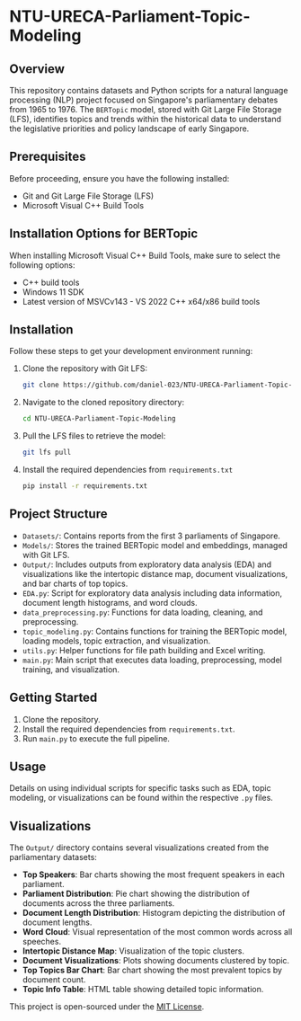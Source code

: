 # NTU-URECA-Parliament-Topic-Modeling

## Overview
This repository contains datasets and Python scripts for a natural language processing (NLP) project focused on Singapore's parliamentary debates from 1965 to 1976. The `BERTopic` model, stored with Git Large File Storage (LFS), identifies topics and trends within the historical data to understand the legislative priorities and policy landscape of early Singapore.

## Prerequisites
Before proceeding, ensure you have the following installed:
- Git and Git Large File Storage (LFS)
- Microsoft Visual C++ Build Tools

## Installation Options for BERTopic
When installing Microsoft Visual C++ Build Tools, make sure to select the following options:
- C++ build tools
- Windows 11 SDK
- Latest version of MSVCv143 - VS 2022 C++ x64/x86 build tools

## Installation
Follow these steps to get your development environment running:

1. Clone the repository with Git LFS:
   ```sh
   git clone https://github.com/daniel-023/NTU-URECA-Parliament-Topic-Modeling.git
   ```
2. Navigate to the cloned repository directory:
   ```sh
   cd NTU-URECA-Parliament-Topic-Modeling
   ```
3. Pull the LFS files to retrieve the model:
   ```sh
   git lfs pull
   ```
4. Install the required dependencies from `requirements.txt`
   ```sh
   pip install -r requirements.txt
   ```

## Project Structure
- `Datasets/`: Contains reports from the first 3 parliaments of Singapore.
- `Models/`: Stores the trained BERTopic model and embeddings, managed with Git LFS.
- `Output/`: Includes outputs from exploratory data analysis (EDA) and visualizations like the intertopic distance map, document visualizations, and bar charts of top topics.
- `EDA.py`: Script for exploratory data analysis including data information, document length histograms, and word clouds.
- `data_preprocessing.py`: Functions for data loading, cleaning, and preprocessing.
- `topic_modeling.py`: Contains functions for training the BERTopic model, loading models, topic extraction, and visualization.
- `utils.py`: Helper functions for file path building and Excel writing.
- `main.py`: Main script that executes data loading, preprocessing, model training, and visualization.

## Getting Started
1. Clone the repository.
2. Install the required dependencies from `requirements.txt`.
3. Run `main.py` to execute the full pipeline.

## Usage
Details on using individual scripts for specific tasks such as EDA, topic modeling, or visualizations can be found within the respective `.py` files.

## Visualizations
The `Output/` directory contains several visualizations created from the parliamentary datasets:
- **Top Speakers**: Bar charts showing the most frequent speakers in each parliament.
- **Parliament Distribution**: Pie chart showing the distribution of documents across the three parliaments.
- **Document Length Distribution**: Histogram depicting the distribution of document lengths.
- **Word Cloud**: Visual representation of the most common words across all speeches.
- **Intertopic Distance Map**: Visualization of the topic clusters.
- **Document Visualizations**: Plots showing documents clustered by topic.
- **Top Topics Bar Chart**: Bar chart showing the most prevalent topics by document count.
- **Topic Info Table**: HTML table showing detailed topic information.

This project is open-sourced under the [MIT License](LICENSE).
   

